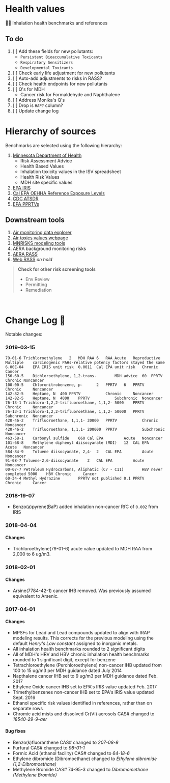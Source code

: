 # Health values

:hospital::mask: Inhalation health benchmarks and references

<div class="well">
    
## To do

1. [ ] Add these fields for new pollutants:
    - `Persistent Bioaccumulative Toxicants`	
    - `Respiratory Sensitizers`
    - `Developmental Toxicants`
1. [ ] Check early life adjustment for new pollutants
1. [ ] Auto-add adjustments to risks in RASS?
1. [ ] Check health endpoints for new pollutants
1. [ ] Q's for MDH
    - Cancer risk for Formaldehyde and Naphthalene
1. [ ] Address Monika's Q's
1. [ ] Drop is `HAP?` column?
1. [ ] Update change log

</div>

# Hierarchy of sources

Benchmarks are selected using the following hierarchy:

1. [Minnesota Department of Health](https://www.health.state.mn.us/communities/environment/risk/guidance/air/table.html)
    - Risk Assessment Advice
    - Health Based Values
    - Inhalation toxicity values in the ISV spreadsheet
    - Health Risk Values
    - MDH site specific values
2. [EPA IRIS](https://www.epa.gov/iris)
3. [Cal EPA OEHHA Reference Exposure Levels](https://oehha.ca.gov/air/general-info/oehha-acute-8-hour-and-chronic-reference-exposure-level-rel-summary)
4. [CDC ATSDR](https://www.atsdr.cdc.gov/mrls/mrllist.asp)
5. [EPA PPRTVs](https://www.epa.gov/pprtv/provisional-peer-reviewed-toxicity-values-pprtvs-assessments)


## Downstream tools

1. [Air monitoring data explorer](https://www.pca.state.mn.us/air/air-toxics-data-explorer)
1. [Air toxics values webpage](https://public.tableau.com/profile/mpca.data.services#!/vizhome/Airtoxicityvalues/Airtoxicityvalues)
1. [MNRISKS modeling tools](https://www.pca.state.mn.us/air/air-modeling-and-human-health)
1. AERA background monitoring risks
1. [AERA RASS](https://www.pca.state.mn.us/air/aera-forms-and-tools)
1. [Web RASS](https://mpca.shinyapps.io/fairscreen/) _on hold_

> __Check for other risk screening tools__
>    - Env Review
>    - Permitting
>    - Remediation

<br>


# Change Log :notebook:

Notable changes:

### 2019-03-15
    79-01-6	Trichloroethylene	2	MDH RAA	6	RAA	Acute	Reproductive
    Multiple	carcinogenic PAHs-relative potency factors stayed the same	6.00E-04	EPA IRIS unit risk	0.0011	Cal EPA unit risk	Chronic	Cancer
    156-60-5	Dichloroethylene, 1,2-trans-		MDH advice	60	PPRTV	Chronic	Noncancer
    100-00-5   	Chloronitrobenzene, p-   	2	PPRTV	6	PPRTV	Chronic 	Noncancer
    142-82-5	Heptane, N	400	PPRTV			Chronic 	Noncancer
    142-82-5	Heptane, N	4000	PPRTV			Subchronic	Noncancer
    76-13-1	Trichloro-1,2,2-trifluoroethane, 1,1,2-	5000	PPRTV			Chronic 	Noncancer
    76-13-1	Trichloro-1,2,2-trifluoroethane, 1,1,2-	50000	PPRTV			Subchronic	Noncancer
    420-46-2	Trifluoroethane, 1,1,1-	20000	PPRTV			Chronic 	Noncancer
    420-46-2	Trifluoroethane, 1,1,1-	200000	PPRTV			Subchronic	Noncancer
    463-58-1	Carbonyl sulfide	660	Cal EPA			Acute	Noncancer
    101-68-8	Methylene diphenyl diisocyanate (MDI)	12	CAL EPA			Acute	Noncancer
    584-84-9	Toluene diisocyanate, 2,4-	2	CAL EPA			Acute	Noncancer
    91-08-7	Toluene-2,6-diisocyanate	2	CAL EPA			Acute	Noncancer
    00-07-7	Petroleum Hydrocarbons, Aliphatic (C7 - C11)		HBV never completed	5000	HBV	Chronic 	Cancer
    60-34-4	Methyl Hydrazine		PPRTV not published	0.1	PPRTV	Chronic 	Cancer


### 2018-19-07
- Benzo(a)pyrene(BaP) added inhalation non-cancer RfC of `0.002` from IRIS

### 2018-04-04

#### Changes
- Trichloroethylene(79-01-6) acute value updated to MDH RAA from 2,000 to 6 ug/m3.

### 2018-02-01

#### Changes
- Arsine(7784-42-1) cancer IHB removed. Was previously assumed equivalent to Arsenic.


### 2017-04-01

#### Changes
- MPSFs for Lead and Lead compounds updated to align with IRAP modeling results. This corrects for the previous modeling using the default _Henry's Law constant_ assigned to inorganic metals.
- All inhalation health benchmarks rounded to 2 significant digits
- All of MDH's HRV and HBV chronic inhalation health benchmarks rounded to 1 significant digit, except for benzene
- Tetrachloroethylene (Perchloroethylene) non-cancer IHB updated from 100 to 15 ug/m3 per MDH guidance dated July 2014
- Napthalene cancer IHB set to 9 ug/m3 per MDH guidance dated Feb. 2017
- Ethylene Oxide cancer IHB set to EPA's IRIS value updated Feb. 2017
- Trimethylbenzenes non-cancer IHB set to EPA's IRIS value updated Sept. 2016
- Ethanol specific risk values identified in references, rather than on separate rows
- Chromic acid mists and dissolved Cr(VI) aerosols CAS# changed to _18540-29-9-aer_

#### Bug fixes
- Benzo(k)fluoranthene CAS# changed to _207-08-9_  
- Furfural CAS# changed to _98-01-1_  
- Formic Acid (ethanol facility) CAS# changed to _64-18-6_
- Ethylene dibromide (Dibromoethane) changed to _Ethylene dibromide (1,2-Dibromoethane)_
- Methylene Bromide CAS# 74-95-3 changed to _Dibromomethane (Methylene Bromide)_
